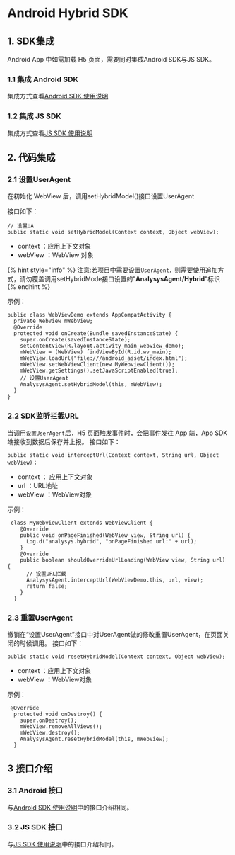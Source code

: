 # Android Hybrid SDK

## 1. SDK集成

Android App 中如需加载 H5 页面，需要同时集成Android SDK与JS SDK。

### 1.1 集成 Android SDK

集成方式查看[Android SDK 使用说明](./)

### 1.2 集成 JS SDK

集成方式查看[JS SDK 使用说明](https://docs.analysys.cn/ark/integration/sdk/js)

## 2. 代码集成

### 2.1 设置UserAgent

在初始化 WebView 后，调用setHybridModel\(\)接口设置UserAgent

 接口如下：

```text
// 设置UA
public static void setHybridModel(Context context, Object webView);
```

* context ：应用上下文对象
* webView ：WebView 对象

{% hint style="info" %}
注意:若项目中需要设置`UserAgent，`则需要使用追加方式，请勿覆盖调用setHybridMode接口设置的"**AnalysysAgent/Hybrid**"标识
{% endhint %}

示例：

```text
public class WebViewDemo extends AppCompatActivity {
  private WebView mWebView;
  @Override
  protected void onCreate(Bundle savedInstanceState) {
    super.onCreate(savedInstanceState);
    setContentView(R.layout.activity_main_webview_demo);
    mWebView = (WebView) findViewById(R.id.wv_main);
    mWebView.loadUrl("file:///android_asset/index.html");
    mWebView.setWebViewClient(new MyWebviewClient());
    mWebView.getSettings().setJavaScriptEnabled(true);
    // 设置UserAgent
    AnalysysAgent.setHybridModel(this, mWebView);
  }
}
```

### 2.2 SDK监听拦截URL

当调用`设置UserAgent`后，H5 页面触发事件时，会把事件发往 App 端，App SDK 端接收到数据后保存并上报。 接口如下：

```text
public static void interceptUrl(Context context, String url, Object webView)；
```

* context ： 应用上下文对象
* url ：URL地址
* webView ：WebView对象

示例：

```text
 class MyWebviewClient extends WebViewClient {
    @Override
    public void onPageFinished(WebView view, String url) {
      Log.d("analysys.hybrid", "onPageFinished url:" + url);
    }
    @Override
    public boolean shouldOverrideUrlLoading(WebView view, String url) {
      // 设置URL拦截
      AnalysysAgent.interceptUrl(WebViewDemo.this, url, view);
      return false;
    }
  }
```

### 2.3 重置UserAgent

撤销在“设置UserAgent”接口中对UserAgent做的修改重置UserAgent，在页面关闭的时候调用。 接口如下：

```text
public static void resetHybridModel(Context context, Object webView);
```

* context ：应用上下文对象
* webView ：WebView对象

示例：

```text
 @Override
  protected void onDestroy() {
    super.onDestroy();
    mWebView.removeAllViews();
    mWebView.destroy();
    AnalysysAgent.resetHybridModel(this, mWebView);
  }
```

## 3 接口介绍

### 3.1 Android 接口

与[Android SDK 使用说明](./)中的接口介绍相同。

### 3.2 JS SDK 接口

与[JS SDK 使用说明](../js.md)中的接口介绍相同。

